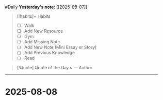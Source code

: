 #Daily
**Yesterday's note:** [[2025-08-07]]

> [!habits]+ Habits 
>- [ ] Walk 
>- [ ] Add New Resource
> - [ ] Gym 
> - [ ] Add Missing Note
> - [ ] Add New Note (Mini Essay or Story)
> - [ ] Add Previous Knowledge  
> - [ ] Read

> [!Quote]  Quote of the Day
> s
> — Author


<hr>

# 2025-08-08

